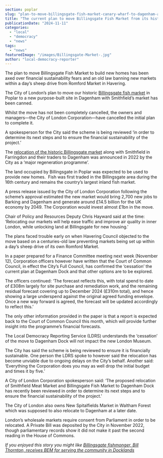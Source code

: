 ```yaml
---
section: poplar
slug: "plan-to-move-billingsgate-fish-market-canary-wharf-to-dagenham-axed"
title: "The current plan to move Billingsgate Fish Market from its historic home in Poplar to Dagenham has been sunk"
publicationDate: "2024-11-11"
categories: 
  - "local"
  - "democracy"
  - "news"
tags: 
  - "news"
featuredImage: "/images/Billingsgate-Market-.jpg"
author: "local-democracy-reporter"
---
```


The plan to move Billingsgate Fish Market to build new homes has been axed over financial sustainability fears and an old law banning new markets within a day’s sheep drive from Romford Market in Havering.

The City of London’s plan to move our historic [Billingsgate fish market](https://romanroadlondon.com/downey-brother-fishmonger-globe-town-market-roman-road/) in Poplar to a new purpose-built site in Dagenham with Smithfield’s market has been canned. 

Whilst the move has not been completely cancelled, the owners and managers—the City of London Corporation—have cancelled the initial plan to complete it. 

A spokesperson for the City said the scheme is being reviewed ‘in order to determine its next steps and to ensure the financial sustainability of the project.’

The [relocation of the historic Billingsgate market](https://www.prospectmagazine.co.uk/essays/39317/londons-famous-fish-market-is-leaving-town-taking-hundreds-of-years-of-tradition-with-it) along with Smithfield in Farringdon and their traders to Dagenham was announced in 2022 by the City as a ‘major regeneration programme’.

The land occupied by Billingsgate in Poplar was expected to be used to provide new homes.  Fish was first traded in the Billingsgate area during the 16th century and remains the country’s largest inland fish market.

A press release issued by the City of London Corporation following the scheme’s approval estimated the new market would bring 2,700 new jobs to Barking and Dagenham and generate around £14.5 billion for the UK economy by 2049. The Corporation would invest almost £1bn in the move.

Chair of Policy and Resources Deputy Chris Hayward said at the time: ‘Relocating our markets will help ease traffic and improve air quality in inner London, while unlocking land at Billingsgate for new housing.’

The plans faced trouble early on when Havering Council objected to the move based on a centuries-old law preventing markets being set up within a day’s sheep drive of its own Romford Market.

In a paper prepared for a Finance Committee meeting next week (November 12), Corporation officers however have written that the Court of Common Council, in effect the City’s Full Council, has confirmed the ‘cessation’ the current plan at Dagenham Dock and that other options are to be explored.

The officers continued: ‘The forecast reflects this, with total spend to date of £308m largely for site purchase and remediation work, and the remaining residual forecast covering up to December 2024 (£310m total), and hence showing a large underspend against the original agreed funding envelope. Once a new way forward is agreed, the forecast will be updated accordingly to reflect this.’

The only other information provided in the paper is that a report is expected back to the Court of Common Council this month, which will provide further insight into the programme’s financial forecasts.

The Local Democracy Reporting Service (LDRS) understands the ‘cessation’ of the move to Dagenham Dock will not impact the new London Museum.

The City has said the scheme is being reviewed to ensure it is financially sustainable. One person the LDRS spoke to however said the relocation has become unviable due to ongoing delays on the City’s behalf. Another said: ‘Everything the Corporation does you may as well drop the initial budget and times it by five.’

A City of London Corporation spokesperson said: ‘The proposed relocation of Smithfield Meat Market and Billingsgate Fish Market to Dagenham Dock has recently been reviewed in order to determine its next steps and to ensure the financial sustainability of the project.’

The City of London also owns New Spitalfields Market in Waltham Forest which was supposed to also relocate to Dagenham at a later date. 

London’s wholesale markets require consent from Parliament in order to be relocated. A Private Bill was deposited by the City in November 2022, though parliamentary records show it did not make it past the second reading in the House of Commons.

_If you enjoyed this story you might like [Billingsgate fishmonger, Bill Thornton, receives BEM for serving the community in Docklands](https://poplarlondon.co.uk/billingsgate-fishmonger-bill-thornton-receives-bem-serving-community-docklands/)_

[](https://poplarlondon.co.uk/billingsgate-fishmonger-bill-thornton-receives-bem-serving-community-docklands/)
